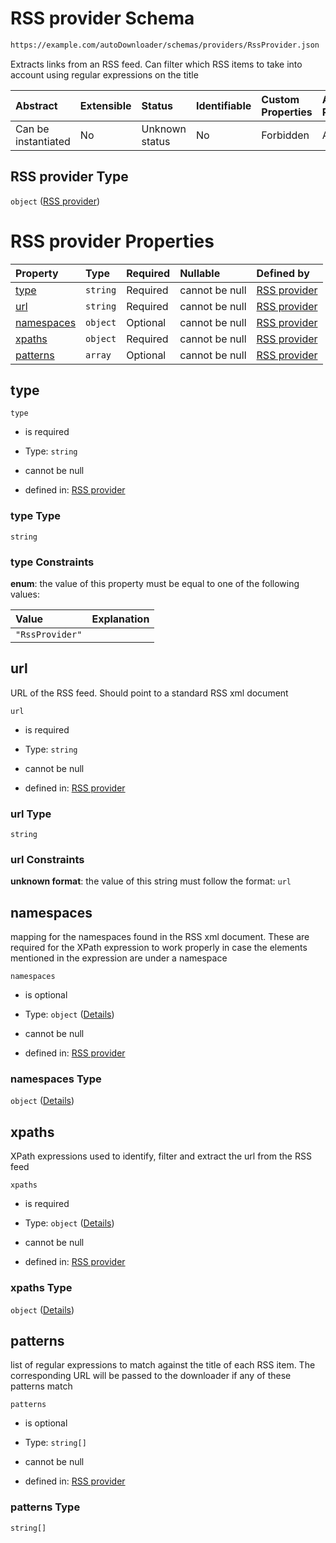 # RSS provider Schema

```txt
https://example.com/autoDownloader/schemas/providers/RssProvider.json
```

Extracts links from an RSS feed. Can filter which RSS items to take into account using regular expressions on the title

| Abstract            | Extensible | Status         | Identifiable | Custom Properties | Additional Properties | Access Restrictions | Defined In                                                                   |
| :------------------ | :--------- | :------------- | :----------- | :---------------- | :-------------------- | :------------------ | :--------------------------------------------------------------------------- |
| Can be instantiated | No         | Unknown status | No           | Forbidden         | Allowed               | none                | [RssProvider.json](../out/providers/RssProvider.json "open original schema") |

## RSS provider Type

`object` ([RSS provider](rssprovider.md))

# RSS provider Properties

| Property                  | Type     | Required | Nullable       | Defined by                                                                                                                                          |
| :------------------------ | :------- | :------- | :------------- | :-------------------------------------------------------------------------------------------------------------------------------------------------- |
| [type](#type)             | `string` | Required | cannot be null | [RSS provider](rssprovider-properties-type.md "https://example.com/autoDownloader/schemas/providers/RssProvider.json#/properties/type")             |
| [url](#url)               | `string` | Required | cannot be null | [RSS provider](rssprovider-properties-url.md "https://example.com/autoDownloader/schemas/providers/RssProvider.json#/properties/url")               |
| [namespaces](#namespaces) | `object` | Optional | cannot be null | [RSS provider](rssprovider-properties-namespaces.md "https://example.com/autoDownloader/schemas/providers/RssProvider.json#/properties/namespaces") |
| [xpaths](#xpaths)         | `object` | Required | cannot be null | [RSS provider](rssprovider-properties-xpaths.md "https://example.com/autoDownloader/schemas/providers/RssProvider.json#/properties/xpaths")         |
| [patterns](#patterns)     | `array`  | Optional | cannot be null | [RSS provider](rssprovider-properties-patterns.md "https://example.com/autoDownloader/schemas/providers/RssProvider.json#/properties/patterns")     |

## type



`type`

*   is required

*   Type: `string`

*   cannot be null

*   defined in: [RSS provider](rssprovider-properties-type.md "https://example.com/autoDownloader/schemas/providers/RssProvider.json#/properties/type")

### type Type

`string`

### type Constraints

**enum**: the value of this property must be equal to one of the following values:

| Value           | Explanation |
| :-------------- | :---------- |
| `"RssProvider"` |             |

## url

URL of the RSS feed. Should point to a standard RSS xml document

`url`

*   is required

*   Type: `string`

*   cannot be null

*   defined in: [RSS provider](rssprovider-properties-url.md "https://example.com/autoDownloader/schemas/providers/RssProvider.json#/properties/url")

### url Type

`string`

### url Constraints

**unknown format**: the value of this string must follow the format: `url`

## namespaces

mapping for the namespaces found in the RSS xml document. These are required for the XPath expression to work properly in case the elements mentioned in the expression are under a namespace

`namespaces`

*   is optional

*   Type: `object` ([Details](rssprovider-properties-namespaces.md))

*   cannot be null

*   defined in: [RSS provider](rssprovider-properties-namespaces.md "https://example.com/autoDownloader/schemas/providers/RssProvider.json#/properties/namespaces")

### namespaces Type

`object` ([Details](rssprovider-properties-namespaces.md))

## xpaths

XPath expressions used to identify, filter and extract the url from the RSS feed

`xpaths`

*   is required

*   Type: `object` ([Details](rssprovider-properties-xpaths.md))

*   cannot be null

*   defined in: [RSS provider](rssprovider-properties-xpaths.md "https://example.com/autoDownloader/schemas/providers/RssProvider.json#/properties/xpaths")

### xpaths Type

`object` ([Details](rssprovider-properties-xpaths.md))

## patterns

list of regular expressions to match against the title of each RSS item. The corresponding URL will be passed to the downloader if any of these patterns match

`patterns`

*   is optional

*   Type: `string[]`

*   cannot be null

*   defined in: [RSS provider](rssprovider-properties-patterns.md "https://example.com/autoDownloader/schemas/providers/RssProvider.json#/properties/patterns")

### patterns Type

`string[]`
